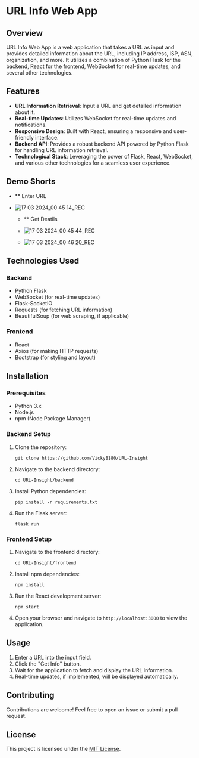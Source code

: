 # URL Info Web App

## Overview

URL Info Web App is a web application that takes a URL as input and provides detailed information about the URL, including IP address, ISP, ASN, organization, and more. It utilizes a combination of Python Flask for the backend, React for the frontend, WebSocket for real-time updates, and several other technologies.

## Features

- **URL Information Retrieval**: Input a URL and get detailed information about it.
- **Real-time Updates**: Utilizes WebSocket for real-time updates and notifications.
- **Responsive Design**: Built with React, ensuring a responsive and user-friendly interface.
- **Backend API**: Provides a robust backend API powered by Python Flask for handling URL information retrieval.
- **Technological Stack**: Leveraging the power of Flask, React, WebSocket, and various other technologies for a seamless user experience.
## Demo Shorts
- ** Enter URL
- ![17 03 2024_00 45 14_REC](https://github.com/Vicky8180/URL-Insight/assets/76256436/ebda3737-9d83-41a5-a784-2a96cb4dc4f0)

  - ** Get Deatils
  - ![17 03 2024_00 45 44_REC](https://github.com/Vicky8180/URL-Insight/assets/76256436/28fb7862-4494-429c-9e33-7a9982476acb)
 
  - ![17 03 2024_00 46 20_REC](https://github.com/Vicky8180/URL-Insight/assets/76256436/3324e028-7205-410c-945b-293f352f579d)


## Technologies Used

### Backend
- Python Flask
- WebSocket (for real-time updates)
- Flask-SocketIO
- Requests (for fetching URL information)
- BeautifulSoup (for web scraping, if applicable)

### Frontend
- React
- Axios (for making HTTP requests)
- Bootstrap (for styling and layout)

## Installation

### Prerequisites

- Python 3.x
- Node.js
- npm (Node Package Manager)

### Backend Setup

1. Clone the repository:

    ```
    git clone https://github.com/Vicky8180/URL-Insight
    ```

2. Navigate to the backend directory:

    ```
    cd URL-Insight/backend
    ```

3. Install Python dependencies:

    ```
    pip install -r requirements.txt
    ```

4. Run the Flask server:

    ```
    flask run
    ```

### Frontend Setup

1. Navigate to the frontend directory:

    ```
    cd URL-Insight/frontend
    ```

2. Install npm dependencies:

    ```
    npm install
    ```

3. Run the React development server:

    ```
    npm start
    ```

4. Open your browser and navigate to `http://localhost:3000` to view the application.

## Usage

1. Enter a URL into the input field.
2. Click the "Get Info" button.
3. Wait for the application to fetch and display the URL information.
4. Real-time updates, if implemented, will be displayed automatically.

## Contributing

Contributions are welcome! Feel free to open an issue or submit a pull request.

## License

This project is licensed under the [MIT License](LICENSE).
